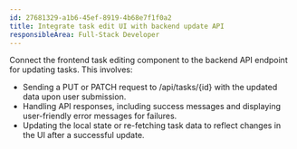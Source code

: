 ```yaml
---
id: 27681329-a1b6-45ef-8919-4b68e7f1f0a2
title: Integrate task edit UI with backend update API
responsibleArea: Full-Stack Developer
---
```

Connect the frontend task editing component to the backend API endpoint for updating tasks. This involves:
*   Sending a PUT or PATCH request to /api/tasks/{id} with the updated data upon user submission.
*   Handling API responses, including success messages and displaying user-friendly error messages for failures.
*   Updating the local state or re-fetching task data to reflect changes in the UI after a successful update.